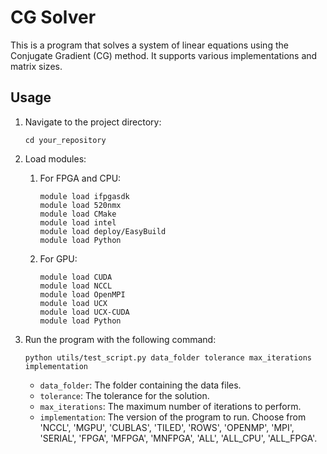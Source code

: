 # CG Solver

This is a program that solves a system of linear equations using the Conjugate Gradient (CG) method. It supports various implementations and matrix sizes.

## Usage

1. Navigate to the project directory:

    ```shell
    cd your_repository
    ```
2. Load modules:
    1. For FPGA and CPU:
        ```shell
        module load ifpgasdk
        module load 520nmx
        module load CMake
        module load intel
        module load deploy/EasyBuild
        module load Python
        ```
    2. For GPU:
        ```shell
        module load CUDA
        module load NCCL
        module load OpenMPI
        module load UCX
        module load UCX-CUDA
        module load Python
        ```

3. Run the program with the following command:

    ```shell
    python utils/test_script.py data_folder tolerance max_iterations implementation
    ```

    - `data_folder`: The folder containing the data files.
    - `tolerance`: The tolerance for the solution.
    - `max_iterations`: The maximum number of iterations to perform.
    - `implementation`: The version of the program to run. Choose from 'NCCL', 'MGPU', 'CUBLAS', 'TILED', 'ROWS', 'OPENMP', 'MPI', 'SERIAL', 'FPGA', 'MFPGA', 'MNFPGA', 'ALL', 'ALL_CPU', 'ALL_FPGA'.
